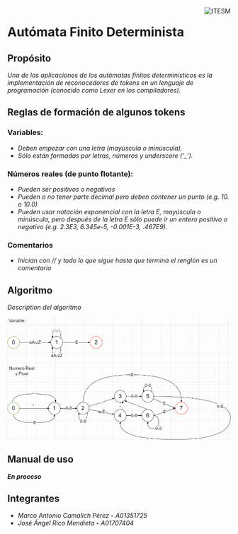 <a>
    <img src="https://javier.rodriguez.org.mx/itesm/2014/tecnologico-de-monterrey-black.png" alt="ITESM" title="ITESM" align="right" height="60" />
</a>

# **Autómata Finito Determinista**

## **Propósito**

_Una de las aplicaciones de los autómatas finitos determinísticos es la implementación de reconocedores de tokens en un lenguaje de programación (conocido como Lexer en los compiladores)._

## **Reglas de formación de algunos tokens**

### **Variables:**

- _Deben empezar con una letra (mayúscula o minúscula)._
- _Sólo están formadas por letras, números y underscore (‘\_’)._

### **Números reales (de punto flotante):**

- _Pueden ser positivos o negativos_
- _Pueden o no tener parte decimal pero deben contener un punto (e.g. 10. o 10.0)_
- _Pueden usar notación exponencial con la letra E, mayúscula o minúscula, pero después de la letra E sólo puede ir un entero positivo o negativo (e.g. 2.3E3, 6.345e-5, -0.001E-3, .467E9)._

### **Comentarios**

- _Inician con // y todo lo que sigue hasta que termina el renglón es un comentario_

## Algoritmo

_Description del algoritmo_

![Diagram](https://github.com/Naiztu/AFD/blob/master/DFA.png?raw=true)

## Manual de uso

_**En proceso**_

## **Integrantes**

- _Marco Antonio Camalich Pérez **-** A01351725_
- _José Ángel Rico Mendieta **-** A01707404_
